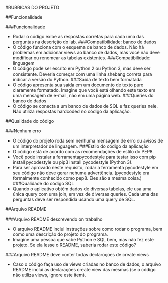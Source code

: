 #RUBRICAS DO PROJETO

##Funcionalidade

###Funcionalidade
- Rodar o código exibe as respostas corretas para cada uma das perguntas na descrição do lab.
###Compatibilidade: banco de dados
- O código funciona com o esquema de banco de dados. Não há problemas em adicionar views ao banco de dados, mas você não deve modificar ou renomear as tabelas existentes.
###Compatibilidade: linguagem
- O código pode ser escrito em Python 2 ou Python 3, mas deve ser consistente. Deveria começar com uma linha shebang correta para indicar a versão do Python.
###Saida de texto bem formatada
- O código apresenta sua saída em um documento de texto puro claramente formatado. Imagine que você está olhando este texto em uma mensagem de e-mail, não em uma página web.
###Queries do banco de dados
- O código se conecta a um banco de dados de SQL e faz queries nele. Não utiliza respostas hardcoded no código da aplicação.

##Qualidade do código

###Nenhum erro
- O código do projeto roda sem nenhuma mensagem de erro ou avisos de um interpretador de linguagem.
###Estilo do código da aplicação
- O código está de acordo com as recomendações de estilo do PEP8.
- Você pode instalar a ferramentapycodestyle para testar isso com pip install pycodestyle ou pip3 install pycodestyle (Python 3).
- Para ser aprovado neste requisito, rodar a ferramenta pycodestyle em seu código não deve gerar nehuma advertência. (pycodestyle era formalmente conhecido como pep8. Eles são a mesma coisa.)
###Qualidade do código SQL
- Quando o aplicativo obtém dados de diversas tabelas, ele usa uma única query com uma join, em vez de diversas queries. Cada uma das perguntas deve ser respondida usando uma query de SQL.

##Arquivo README

###Arquivo README descrevendo on trabalho
- O arquivo README inclui instruções sobre como rodar o programa, bem como uma descrição do projeto do programa.
- Imagine uma pessoa que sabe Python e SQL bem, mas não fez este projeto. Se ela lesse o README, saberia rodar este código?

###Arquivo README deve conter todas declaroçoes de create views
- Caso o código faça uso de views criadas no banco de dados, o arquivo README inclui as declarações create view das mesmas (se o código não utiliza views, ignore este item).